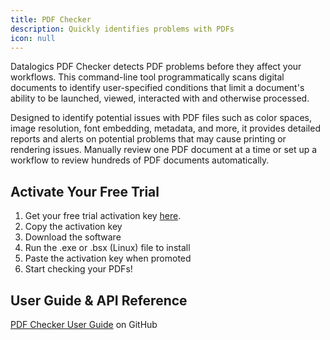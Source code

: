 ```yaml
---
title: PDF Checker
description: Quickly identifies problems with PDFs
icon: null
---
```


Datalogics PDF Checker detects PDF problems before they affect your workflows. This command-line tool programmatically scans digital documents to identify user-specified conditions that limit a document's ability to be launched, viewed, interacted with and otherwise processed.  

Designed to identify potential issues with PDF files such as color spaces, image resolution, font embedding, metadata, and more, it provides detailed reports and alerts on potential problems that may cause printing or rendering issues. Manually review one PDF document at a time or set up a workflow to review hundreds of PDF documents automatically.  

## Activate Your Free Trial

1. Get your free trial activation key [here](https://www.datalogics.com/repair-pdf-files).
2. Copy the activation key
3. Download the software
4. Run the .exe or .bsx (Linux) file to install
5. Paste the activation key when promoted
6. Start checking your PDFs!

## User Guide & API Reference

[PDF Checker User Guide](https://github.com/datalogics/datalogics.github.io/blob/c600730629950fc9714bcda9ce7fafc31b8eaac4/PDFChecker/PDF_Checker.pdf) on GitHub
